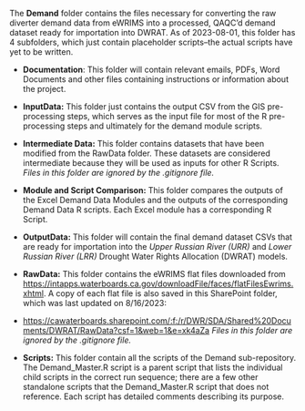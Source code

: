 The **Demand** folder contains the files necessary for converting the raw diverter
demand data from eWRIMS into a processed, QAQC’d demand dataset ready
for importation into DWRAT. As of 2023-08-01, this folder has 4
subfolders, which just contain placeholder scripts–the actual scripts
have yet to be written.

- **Documentation**: This folder will contain relevant emails, PDFs, Word
  Documents and other files containing instructions or information about
  the project.

- **InputData:** This folder just contains the output CSV from the GIS
  pre-processing steps, which serves as the input file for most of the R
  pre-processing steps and ultimately for the demand module scripts.

- **Intermediate Data:** This folder contains datasets that have been
  modified from the RawData folder. These datasets are considered
  intermediate because they will be used as inputs for other R Scripts.
  *Files in this folder are ignored by the .gitignore file.*

- **Module and Script Comparison:** This folder compares the outputs of
  the Excel Demand Data Modules and the outputs of the corresponding Demand Data R
  scripts. Each Excel module has a corresponding R Script.

- **OutputData:** This folder will contain the final demand dataset CSVs
  that are ready for importation into the *Upper Russian River (URR)* and
  *Lower Russian River (LRR)* Drought Water Rights Allocation (DWRAT)
  models.

- **RawData:** This folder contains the eWRIMS flat files downloaded from https://intapps.waterboards.ca.gov/downloadFile/faces/flatFilesEwrims.xhtml. A copy of each flat file is also saved in this SharePoint folder, which was last updated on 8/16/2023:
- https://cawaterboards.sharepoint.com/:f:/r/DWR/SDA/Shared%20Documents/DWRAT/RawData?csf=1&web=1&e=xk4aZa
*Files in this folder are ignored by the .gitignore file.*

- **Scripts:** This folder contain all the scripts of the Demand sub-repository. The Demand_Master.R script is a parent script that lists the individual child scripts in the correct run sequence; there are a few other standalone scripts that the Demand_Master.R script that does not reference. Each script has detailed comments describing its purpose. 
